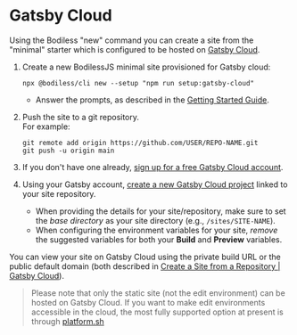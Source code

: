 # Gatsby Cloud

Using the Bodiless "new" command you can create a site from the
"minimal" starter which is configured to be hosted on 
[Gatsby Cloud](https://support.gatsbyjs.com/hc/en-us/articles/360058874874-What-is-Gatsby-Cloud-
':target=_blank'). 

01. Create a new BodilessJS minimal site provisioned for Gatsby cloud:
    ```shell-session
    npx @bodiless/cli new --setup "npm run setup:gatsby-cloud"
    ```
    - Answer the prompts, as described in the [Getting Started Guide](../../About/GettingStarted.md#creating-a-new-site).

01. Push the site to a git repository.  
    For example:
    ```shell-session
    git remote add origin https://github.com/USER/REPO-NAME.git
    git push -u origin main
    ```
01. If you don't have one already, [sign up for a free Gatsby Cloud
    account](https://support.gatsbyjs.com/hc/en-us/articles/1500000666102-Signing-Up-for-a-New-Gatsby-Cloud-Account
    ':target=_blank').

01. Using your Gatsby account, [create a new Gatsby Cloud
    project](https://support.gatsbyjs.com/hc/en-us/articles/360059253654-Create-a-Site-from-a-Repository
    ':target=_blank') linked to your site repository.
    - When providing the details for your site/repository, make sure to set the _base directory_ as
      your site directory (e.g., `/sites/SITE-NAME`).
    - When configuring the environment variables for your site, _remove_ the suggested variables for
      both your **Build** and **Preview** variables.

You can view your site on Gatsby Cloud using the private build URL or the public default domain
(both described in [Create a Site from a Repository | Gatsby
Cloud](https://support.gatsbyjs.com/hc/en-us/articles/360059253654-Create-a-Site-from-a-Repository
':target=_blank')).

> Please note that only the static site (not the edit environment) can
> be hosted on Gatsby Cloud.  If you want to make edit environments
> accessible in the cloud, the most fully supported option at present is
> through [platform.sh](../Pla)
